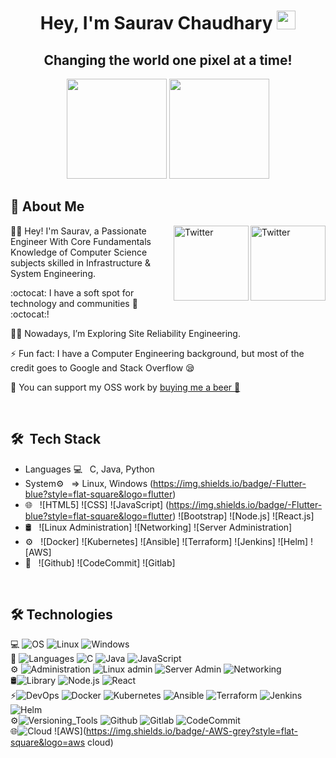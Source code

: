 <h1 align="center">Hey, I'm Saurav Chaudhary <img src="https://raw.githubusercontent.com/aemmadi/aemmadi/master/wave.gif" width="30px"></h1> 
<h2 align="center">Changing the world one pixel at a time!</h2>

<p align="center"> <img src="https://octodex.github.com/images/daftpunktocat-thomas.gif" height="160px" width="160px"> <img src="https://octodex.github.com/images/daftpunktocat-guy.gif" height="160px" width="160px"> </p>
   
   ## :wave: About Me 
<a href="https://twitter.com/sauravstwt" target="_blank"><img src="https://cdn2.iconfinder.com/data/icons/social-media-2199/64/social_media_isometric_6-twitter-512.png" height="120px" width="120px" alt="Twitter" align="right"></a><a href="https://www.linkedin.com/in/saurav-chaudhary-7ba682177/" target="_blank"><img src="https://cdn2.iconfinder.com/data/icons/social-media-2199/64/social_media_isometric_14-linkedin-512.png" height="120px" width="120px" alt="Twitter" align="right"></a>
👩‍🎓 Hey! I'm Saurav, a Passionate Engineer With Core Fundamentals Knowledge of Computer Science subjects skilled in Infrastructure & System Engineering.

:octocat: I have a soft spot for technology and communities 💖 :octocat:! 
 

👩‍💻 Nowadays, I’m Exploring Site Reliability Engineering.

⚡ Fun fact: I have a Computer Engineering background, but most of the credit goes to Google and Stack Overflow 😪

💸 You can support my OSS work by [buying me a beer 🍺](https://www.buymeacoffee.com/sauravchaudhary?new=1)


<br> 

## 🛠 &nbsp;Tech Stack

- Languages 💻 &nbsp;
  C, Java, Python
 - System⚙️  &nbsp;
   => Linux, Windows
   (https://img.shields.io/badge/-Flutter-blue?style=flat-square&logo=flutter)
- 🌐 &nbsp;
  ![HTML5]
  ![CSS]
  ![JavaScript] (https://img.shields.io/badge/-Flutter-blue?style=flat-square&logo=flutter)
  ![Bootstrap]
  ![Node.js]
  ![React.js]
- 🛢 &nbsp;
  ![Linux Administration]
  ![Networking]
  ![Server Administration]
- ⚙️ &nbsp;
  ![Docker]
  ![Kubernetes]
  ![Ansible]
  ![Terraform]
  ![Jenkins]
  ![Helm]
  ![AWS]
- 🔧 &nbsp;
  ![Github]
  ![CodeCommit]
  ![Gitlab]
<br/>

## 🛠 Technologies
💻 ![OS](https://img.shields.io/badge/-Operating_System-black?style=flat-square&logo=operatingsystem)
![Linux](https://img.shields.io/badge/-Linux-grey?style=flat-square&logo=linux)
![Windows](https://img.shields.io/badge/-Windows-blue?style=flat-square&logo=windows)
<br/>
🔧 ![Languages](https://img.shields.io/badge/-Languages-black?style=flat-square&logo=Languages)
![C](https://img.shields.io/badge/-C-grey?style=flat-square&logo=c)
![Java](https://img.shields.io/badge/-Java-blue?style=flat-square&logo=java)
![JavaScript](https://img.shields.io/badge/-JavaScript-red?style=flat-square&logo=javascript)
<br/>
⚙️ ![Administration](https://img.shields.io/badge/-Administration-black?style=flat-square&logo=admin)
![Linux admin](https://img.shields.io/badge/-Linux_Administration-grey?style=flat-square&logo=Linux)
![Server Admin](https://img.shields.io/badge/-Server_Administration-blue?style=flat-square&logo=server)
![Networking](https://img.shields.io/badge/-Networking-red?style=flat-square&logo=network)
<br/>
🛢![Library](https://img.shields.io/badge/-Library-black?style=flat-square&logo=library)
 ![Node.js](https://img.shields.io/badge/-Node.js-grey?style=flat&logo=node.js)
 ![React](https://img.shields.io/badge/-React-blue?style=flat&logo=react)
 <br/>
⚡![DevOps](https://img.shields.io/badge/-DevOps_Tools-black?style=flat-square&logo=devops)
![Docker](https://img.shields.io/badge/-Docker-grey?style=flat-square&logo=docker)
![Kubernetes](https://img.shields.io/badge/-Kubernetes-blue?style=flat-square&logo=kubernetes)
![Ansible](https://img.shields.io/badge/-Ansible-red?style=flat-square&logo=ansible)
![Terraform](https://img.shields.io/badge/-Terraform-green?style=flat-square&logo=terraform)
![Jenkins](https://img.shields.io/badge/-Jenkins-yellow?style=flat-square&logo=jenkins)
![Helm](https://img.shields.io/badge/-Helm-orange?style=flat-square&logo=helm)
<br/>
⚙️![Versioning_Tools](https://img.shields.io/badge/-Versioning_Tools-black?style=flat-square&logo=version)
![Github](https://img.shields.io/badge/-Github-grey?style=flat-square&logo=github)
![Gitlab](https://img.shields.io/badge/-Gitlab-blue?style=flat-square&logo=gitlab)
![CodeCommit](https://img.shields.io/badge/-CodeCommit-red?style=flat-square&logo=codecommit)
<br/>
🌐![Cloud](https://img.shields.io/badge/-Cloud-black?style=flat-square&logo=cloud)
![AWS](https://img.shields.io/badge/-AWS-grey?style=flat-square&logo=aws cloud)

